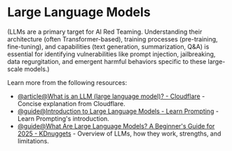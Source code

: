 # Large Language Models

(LLMs are a primary target for AI Red Teaming. Understanding their architecture (often Transformer-based), training processes (pre-training, fine-tuning), and capabilities (text generation, summarization, Q&A) is essential for identifying vulnerabilities like prompt injection, jailbreaking, data regurgitation, and emergent harmful behaviors specific to these large-scale models.)

Learn more from the following resources:

- [@article@What is an LLM (large language model)? - Cloudflare](https://www.cloudflare.com/learning/ai/what-is-large-language-model/) - Concise explanation from Cloudflare.
- [@guide@Introduction to Large Language Models - Learn Prompting](https://learnprompting.org/docs/intro_to_llms) - Learn Prompting's introduction.
- [@guide@What Are Large Language Models? A Beginner's Guide for 2025 - KDnuggets](https://www.kdnuggets.com/large-language-models-beginners-guide-2025) - Overview of LLMs, how they work, strengths, and limitations.
